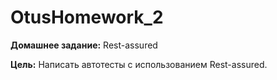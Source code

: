 # OtusHomework_2
**Домашнее задание:** Rest-assured

**Цель:**
Написать автотесты с использованием Rest-assured.


